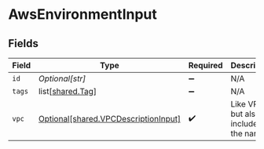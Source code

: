 # AwsEnvironmentInput


## Fields

| Field                                                                                  | Type                                                                                   | Required                                                                               | Description                                                                            |
| -------------------------------------------------------------------------------------- | -------------------------------------------------------------------------------------- | -------------------------------------------------------------------------------------- | -------------------------------------------------------------------------------------- |
| `id`                                                                                   | *Optional[str]*                                                                        | :heavy_minus_sign:                                                                     | N/A                                                                                    |
| `tags`                                                                                 | list[[shared.Tag](undefined/models/shared/tag.md)]                                     | :heavy_minus_sign:                                                                     | N/A                                                                                    |
| `vpc`                                                                                  | [Optional[shared.VPCDescriptionInput]](undefined/models/shared/vpcdescriptioninput.md) | :heavy_check_mark:                                                                     | Like VPC but also includes the name                                                    |